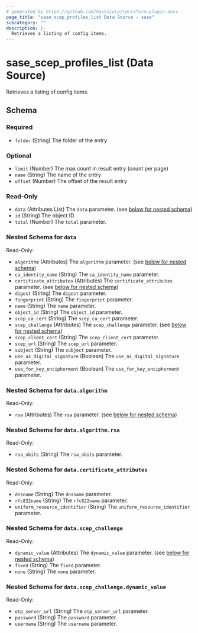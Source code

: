 ```yaml
---
# generated by https://github.com/hashicorp/terraform-plugin-docs
page_title: "sase_scep_profiles_list Data Source - sase"
subcategory: ""
description: |-
  Retrieves a listing of config items.
---
```


# sase_scep_profiles_list (Data Source)

Retrieves a listing of config items.



<!-- schema generated by tfplugindocs -->
## Schema

### Required

- `folder` (String) The folder of the entry

### Optional

- `limit` (Number) The max count in result entry (count per page)
- `name` (String) The name of the entry
- `offset` (Number) The offset of the result entry

### Read-Only

- `data` (Attributes List) The `data` parameter. (see [below for nested schema](#nestedatt--data))
- `id` (String) The object ID.
- `total` (Number) The `total` parameter.

<a id="nestedatt--data"></a>
### Nested Schema for `data`

Read-Only:

- `algorithm` (Attributes) The `algorithm` parameter. (see [below for nested schema](#nestedatt--data--algorithm))
- `ca_identity_name` (String) The `ca_identity_name` parameter.
- `certificate_attributes` (Attributes) The `certificate_attributes` parameter. (see [below for nested schema](#nestedatt--data--certificate_attributes))
- `digest` (String) The `digest` parameter.
- `fingerprint` (String) The `fingerprint` parameter.
- `name` (String) The `name` parameter.
- `object_id` (String) The `object_id` parameter.
- `scep_ca_cert` (String) The `scep_ca_cert` parameter.
- `scep_challenge` (Attributes) The `scep_challenge` parameter. (see [below for nested schema](#nestedatt--data--scep_challenge))
- `scep_client_cert` (String) The `scep_client_cert` parameter.
- `scep_url` (String) The `scep_url` parameter.
- `subject` (String) The `subject` parameter.
- `use_as_digital_signature` (Boolean) The `use_as_digital_signature` parameter.
- `use_for_key_encipherment` (Boolean) The `use_for_key_encipherment` parameter.

<a id="nestedatt--data--algorithm"></a>
### Nested Schema for `data.algorithm`

Read-Only:

- `rsa` (Attributes) The `rsa` parameter. (see [below for nested schema](#nestedatt--data--algorithm--rsa))

<a id="nestedatt--data--algorithm--rsa"></a>
### Nested Schema for `data.algorithm.rsa`

Read-Only:

- `rsa_nbits` (String) The `rsa_nbits` parameter.



<a id="nestedatt--data--certificate_attributes"></a>
### Nested Schema for `data.certificate_attributes`

Read-Only:

- `dnsname` (String) The `dnsname` parameter.
- `rfc822name` (String) The `rfc822name` parameter.
- `uniform_resource_identifier` (String) The `uniform_resource_identifier` parameter.


<a id="nestedatt--data--scep_challenge"></a>
### Nested Schema for `data.scep_challenge`

Read-Only:

- `dynamic_value` (Attributes) The `dynamic_value` parameter. (see [below for nested schema](#nestedatt--data--scep_challenge--dynamic_value))
- `fixed` (String) The `fixed` parameter.
- `none` (String) The `none` parameter.

<a id="nestedatt--data--scep_challenge--dynamic_value"></a>
### Nested Schema for `data.scep_challenge.dynamic_value`

Read-Only:

- `otp_server_url` (String) The `otp_server_url` parameter.
- `password` (String) The `password` parameter.
- `username` (String) The `username` parameter.


